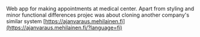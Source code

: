 Web app for making appointments at medical center. Apart from styling and minor functional differences projec was about cloning another company's similar system [https://ajanvaraus.mehilainen.fi](https://ajanvaraus.mehilainen.fi/?language=fi)
